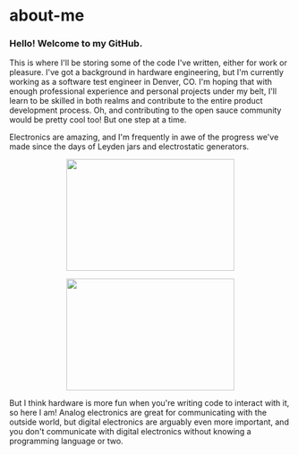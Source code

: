 # about-me
### Hello! Welcome to my GitHub.

This is where I'll be storing some of the code I've written, either for work or pleasure. I've got a background in hardware engineering, but I'm currently working as a software test engineer in Denver, CO. I'm hoping that with enough professional experience and personal projects under my belt, I'll learn to be skilled in both realms and contribute to the entire product development process. Oh, and contributing to the open sauce community would be pretty cool too! But one step at a time.

Electronics are amazing, and I'm frequently in awe of the progress we've made since the days of Leyden jars and electrostatic generators.
  
<p align="center">
  <img width="300" height="200" src="https://upload.wikimedia.org/wikipedia/commons/thumb/1/15/Andreas_Cunaeus_discovering_the_Leyden_jar.png/1200px-Andreas_Cunaeus_discovering_the_Leyden_jar.png">
</p>

<p align="center">
  <img width="300" height="200" src="https://scontent.fapa1-2.fna.fbcdn.net/v/t39.30808-6/283117792_10222234396742627_7552924861809478463_n.jpg?_nc_cat=103&ccb=1-7&_nc_sid=0debeb&_nc_ohc=woew43bfeEIAX-kE0QF&_nc_ht=scontent.fapa1-2.fna&oh=00_AT9oWkbnMozPLIt9pDQH7z3GZmLBgX5Bf6bO8uD7S2i30A&oe=62938375">
</p>

But I think hardware is more fun when you're writing code to interact with it, so here I am! Analog electronics are great for communicating with the outside world, but digital electronics are arguably even more important, and you don't communicate with digital electronics without knowing a programming language or two.
